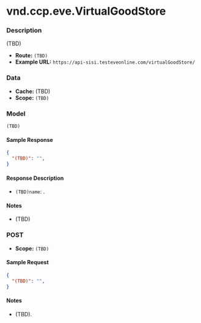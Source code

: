 # vnd.ccp.eve.VirtualGoodStore 

### Description
(TBD)


- **Route:** `(TBD)`
- **Example URL:** `https://api-sisi.testeveonline.com/virtualGoodStore/`

### Data

- **Cache:** (TBD)
- **Scope:** `(TBD)`

### Model
```
(TBD)
```

#### Sample Response

```json
{
  "(TBD)": "",
}
```

#### Response Description

- `(TBD)name`: .

#### Notes

- (TBD)

### POST

- **Scope:** `(TBD)`

#### Sample Request

```json
{
  "(TBD)": "",
}
```

#### Notes

- (TBD).


